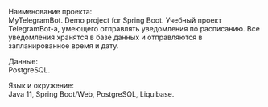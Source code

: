 Наименование проекта:   
MyTelegramBot. Demo project for Spring Boot.
Учебный проект TelegramBot-а, умеющего отправлять уведомления по расписанию.
Все уведомления хранятся в базе данных и отправляются в запланированное время и дату.

Данные:  
PostgreSQL.

Язык и окружение:  
Java 11, Spring Boot/Web, PostgreSQL, Liquibase.
